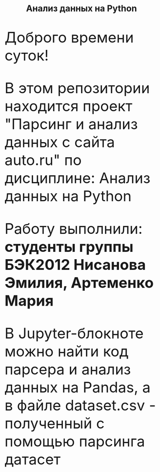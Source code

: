 <h1> <p align = "center"> Анализ данных на Python  </p> </h1>
<font size="16px">
<p>Доброго времени суток!</p>
<p>В этом репозитории находится проект "Парсинг и анализ данных с сайта auto.ru" по дисциплине: Анализ данных на Python </p>
<p> Работу выполнили: <b> студенты группы БЭК2012 Нисанова Эмилия, Артеменко Мария </b> </p>
<p>В Jupyter-блокноте можно найти код парсера и анализ данных на Pandas, а в файле dataset.csv - полученный с помощью парсинга датасет</p>
</font>
